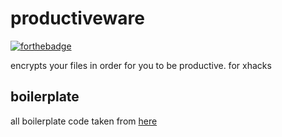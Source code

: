 # productiveware

[![forthebadge](https://forthebadge.com/images/badges/works-on-my-machine.svg)](https://forthebadge.com)

encrypts your files in order for you to be productive. for xhacks

## boilerplate

all boilerplate code taken from [here](https://github.com/djizco/mern-boilerplate)